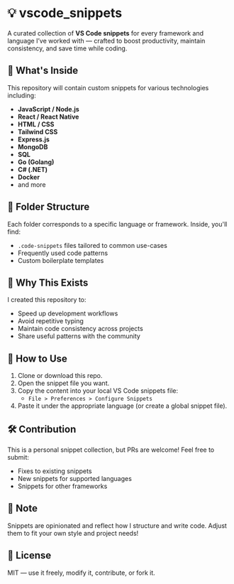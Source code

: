 # 💡 vscode_snippets

A curated collection of **VS Code snippets** for every framework and language I’ve worked with — crafted to boost productivity, maintain consistency, and save time while coding.

## 🚀 What's Inside

This repository will contain custom snippets for various technologies including:

- **JavaScript / Node.js**
- **React / React Native**
- **HTML / CSS**
- **Tailwind CSS**
- **Express.js**
- **MongoDB**
- **SQL**
- **Go (Golang)**
- **C# (.NET)**
- **Docker**
- and more

## 📂 Folder Structure

Each folder corresponds to a specific language or framework. Inside, you'll find:
- `.code-snippets` files tailored to common use-cases
- Frequently used code patterns
- Custom boilerplate templates

## 🧠 Why This Exists

I created this repository to:
- Speed up development workflows
- Avoid repetitive typing
- Maintain code consistency across projects
- Share useful patterns with the community

## 🔧 How to Use

1. Clone or download this repo.
2. Open the snippet file you want.
3. Copy the content into your local VS Code snippets file:
   - `File > Preferences > Configure Snippets`
4. Paste it under the appropriate language (or create a global snippet file).

## 🛠 Contribution

This is a personal snippet collection, but PRs are welcome! Feel free to submit:
- Fixes to existing snippets
- New snippets for supported languages
- Snippets for other frameworks

## 📌 Note

Snippets are opinionated and reflect how I structure and write code. Adjust them to fit your own style and project needs!

## 📜 License

MIT — use it freely, modify it, contribute, or fork it.
